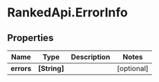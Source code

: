 # RankedApi.ErrorInfo

## Properties
Name | Type | Description | Notes
------------ | ------------- | ------------- | -------------
**errors** | **[String]** |  | [optional] 


